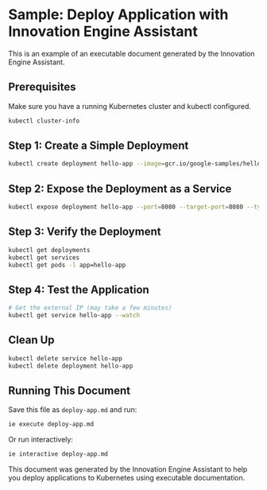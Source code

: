 # Sample: Deploy Application with Innovation Engine Assistant

This is an example of an executable document generated by the Innovation Engine Assistant.

## Prerequisites

Make sure you have a running Kubernetes cluster and kubectl configured.

```bash
kubectl cluster-info
```

## Step 1: Create a Simple Deployment

```bash
kubectl create deployment hello-app --image=gcr.io/google-samples/hello-app:1.0 --replicas=2
```

## Step 2: Expose the Deployment as a Service

```bash
kubectl expose deployment hello-app --port=8080 --target-port=8080 --type=LoadBalancer
```

## Step 3: Verify the Deployment

```bash
kubectl get deployments
kubectl get services
kubectl get pods -l app=hello-app
```

## Step 4: Test the Application

```bash
# Get the external IP (may take a few minutes)
kubectl get service hello-app --watch
```

## Clean Up

```bash
kubectl delete service hello-app
kubectl delete deployment hello-app
```

## Running This Document

Save this file as `deploy-app.md` and run:

```bash
ie execute deploy-app.md
```

Or run interactively:

```bash
ie interactive deploy-app.md
```

This document was generated by the Innovation Engine Assistant to help you deploy applications to Kubernetes using executable documentation.